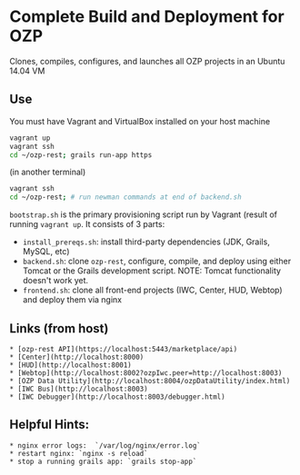 # Complete Build and Deployment for OZP

Clones, compiles, configures, and launches all OZP projects in an Ubuntu 14.04
VM

## Use
You must have Vagrant and VirtualBox installed on your host machine

```bash
vagrant up
vagrant ssh
cd ~/ozp-rest; grails run-app https
```
(in another terminal)
```bash
vagrant ssh
cd ~/ozp-rest; # run newman commands at end of backend.sh
```



`bootstrap.sh` is the primary provisioning script run by Vagrant (result of 
running `vagrant up`. It consists of 3 parts:

* `install_prereqs.sh`: install third-party dependencies (JDK, Grails, MySQL, etc)
* `backend.sh`: clone `ozp-rest`, configure, compile, and deploy using either
     Tomcat or the Grails development script. NOTE: Tomcat functionality doesn't
     work yet.
* `frontend.sh`: clone all front-end projects (IWC, Center, HUD, Webtop) and 
    deploy them via nginx
    
## Links (from host)
    * [ozp-rest API](https://localhost:5443/marketplace/api)
    * [Center](http://localhost:8000)
    * [HUD](http://localhost:8001)
    * [Webtop](http://localhost:8002?ozpIwc.peer=http://localhost:8003)
    * [OZP Data Utility](http://localhost:8004/ozpDataUtility/index.html)
    * [IWC Bus](http://localhost:8003)
    * [IWC Debugger](http://localhost:8003/debugger.html)

## Helpful Hints:
    * nginx error logs:  `/var/log/nginx/error.log`
    * restart nginx: `nginx -s reload`
    * stop a running grails app: `grails stop-app`
